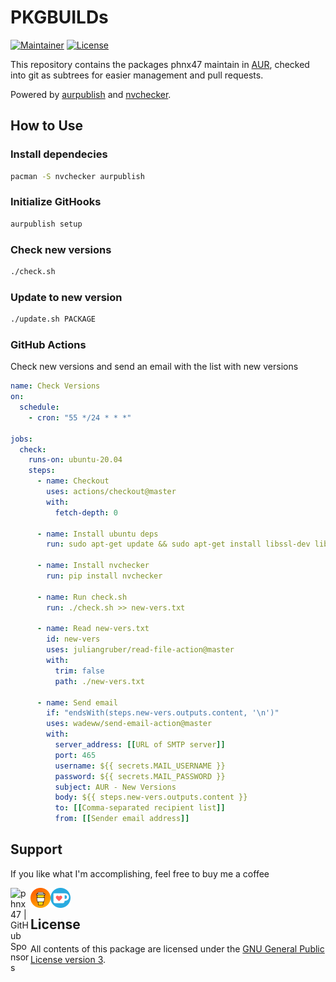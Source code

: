 [github]: https://github.com/sponsors/phnx47
[bmac]: https://www.buymeacoffee.com/phnx47
[ko-fi]: https://ko-fi.com/phnx47

# PKGBUILDs

[![Maintainer](https://img.shields.io/static/v1?style=flat-square&label=AUR&message=phnx47&color=blue)](https://aur.archlinux.org/packages?SeB=M&K=phnx47)
[![License](https://img.shields.io/github/license/phnx47/PKGBUILDs?style=flat-square&label=License)](LICENSE)

This repository contains the packages phnx47 maintain in [AUR](https://aur.archlinux.org/packages?SeB=M&K=phnx47), checked into git as subtrees for easier management and pull requests.

Powered by [aurpublish](https://github.com/eli-schwartz/aurpublish) and [nvchecker](https://github.com/lilydjwg/nvchecker).

## How to Use

### Install dependecies

```sh
pacman -S nvchecker aurpublish
```

### Initialize GitHooks

```sh
aurpublish setup
```

### Check new versions

```sh
./check.sh
```

### Update to new version

```sh
./update.sh PACKAGE
```

### GitHub Actions

Check new versions and send an email with the list with new versions

```yml
name: Check Versions
on:
  schedule:
    - cron: "55 */24 * * *"

jobs:
  check:
    runs-on: ubuntu-20.04
    steps:
      - name: Checkout
        uses: actions/checkout@master
        with:
          fetch-depth: 0

      - name: Install ubuntu deps
        run: sudo apt-get update && sudo apt-get install libssl-dev libcurl4-openssl-dev

      - name: Install nvchecker
        run: pip install nvchecker

      - name: Run check.sh
        run: ./check.sh >> new-vers.txt

      - name: Read new-vers.txt
        id: new-vers
        uses: juliangruber/read-file-action@master
        with:
          trim: false
          path: ./new-vers.txt

      - name: Send email
        if: "endsWith(steps.new-vers.outputs.content, '\n')"
        uses: wadeww/send-email-action@master
        with:
          server_address: [[URL of SMTP server]]
          port: 465
          username: ${{ secrets.MAIL_USERNAME }}
          password: ${{ secrets.MAIL_PASSWORD }}
          subject: AUR - New Versions
          body: ${{ steps.new-vers.outputs.content }}
          to: [[Comma-separated recipient list]]
          from: [[Sender email address]]
```

## Support

If you like what I'm accomplishing, feel free to buy me a coffee

[<img align="left" alt="phnx47 | GitHub Sponsors" width="32px" src="https://raw.githubusercontent.com/phnx47/files/main/button-sponsors/github0.svg" />][github]
[<img align="left" alt="phnx47 | Buy Me a Coffee" width="32px" src="https://raw.githubusercontent.com/phnx47/files/main/button-sponsors/bmac0.png" />][bmac]
[<img align="left" alt="phnx47 | Kofi" width="32px" src="https://raw.githubusercontent.com/phnx47/files/main/button-sponsors/kofi0.png" />][ko-fi]

&nbsp; 

## License

All contents of this package are licensed under the [GNU General Public License version 3](https://opensource.org/licenses/GPL-3.0).
